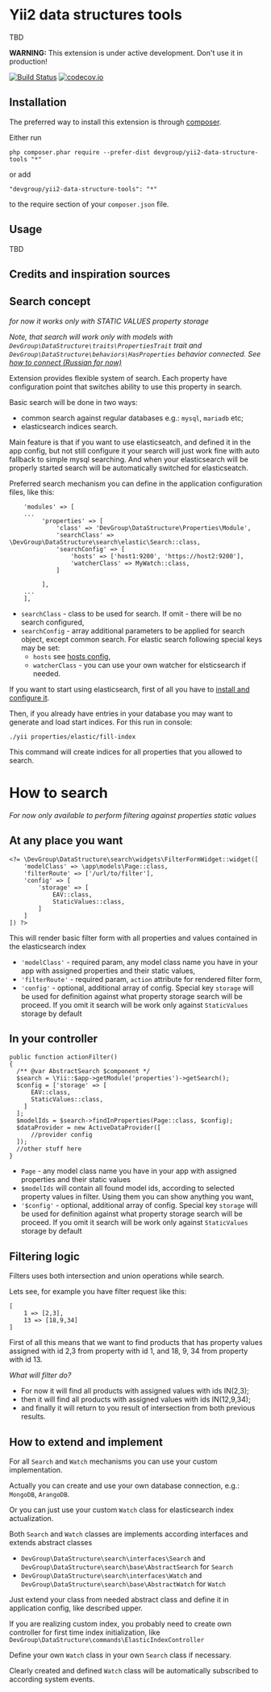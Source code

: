 Yii2 data structures tools
===========================
TBD

**WARNING:** This extension is under active development. Don't use it in production!

[![Build Status](https://travis-ci.org/DevGroup-ru/yii2-data-structure-tools.svg)](https://travis-ci.org/DevGroup-ru/yii2-data-structure-tools)
[![codecov.io](https://codecov.io/github/DevGroup-ru/yii2-data-structure-tools/coverage.svg?branch=master)](https://codecov.io/github/DevGroup-ru/yii2-data-structure-tools?branch=master)

Installation
------------

The preferred way to install this extension is through [composer](http://getcomposer.org/download/).

Either run

```
php composer.phar require --prefer-dist devgroup/yii2-data-structure-tools "*"
```

or add

```
"devgroup/yii2-data-structure-tools": "*"
```

to the require section of your `composer.json` file.


Usage
-----

TBD


Credits and inspiration sources
-------------------------------

Search concept
--------------
*for now it works only with STATIC VALUES property storage*

*Note, that search will work only with models with `DevGroup\DataStructure\traits\PropertiesTrait` trait 
and `DevGroup\DataStructure\behaviors\HasProperties` behavior connected. See [how to connect (Russian for now)](/docs/ru/how-to-use.md)*

Extension provides flexible system of search. Each property have configuration point that switches ability to use this property in search. 

Basic search will be done in two ways:

- common search against regular databases e.g.: `mysql`, `mariadb` etc;
- elasticsearch indices search.

Main feature is that if you want to use elasticseatch, and defined it in the app config,
but not still configure it your search will just work fine with auto fallback to simple mysql searching. And when your 
elasticsearch will be properly started search will be automatically switched for elasticseatch.  

Preferred search mechanism you can define in the application configuration files, like this:
```
    'modules' => [
    ...
         'properties' => [
             'class' => 'DevGroup\DataStructure\Properties\Module',
             'searchClass' => \DevGroup\DataStructure\search\elastic\Search::class,
             'searchConfig' => [
                 'hosts' => ['host1:9200', 'https://host2:9200'],
                 'watcherClass' => MyWatch::class,
             ]
                       
         ],
    ...
    ],
```

- `searchClass` - class to be used for search. If omit - there will be no search configured,
- `searchConfig` - array additional parameters to be applied for search object, except common search.
  For elastic search following special keys may be set:
  - `hosts` see [hosts config](https://www.elastic.co/guide/en/elasticsearch/client/php-api/current/_configuration.html),
  - `watcherClass` - you can use your own watcher for elsticsearch if needed.
  
If you want to start using elasticsearch, first of all you have to  [install and configure it](https://www.elastic.co/guide/en/elasticsearch/reference/current/setup.html).

Then, if you already have entries in your database you may want to generate and load start indices. For this run in console:
```
./yii properties/elastic/fill-index
```
This command will create indices for all properties that you allowed to search.

# How to search
*For now only available to perform filtering against properties static values* 
## At any place you want
```
<?= \DevGroup\DataStructure\search\widgets\FilterFormWidget::widget([
    'modelClass' => \app\models\Page::class,
    'filterRoute' => ['/url/to/filter'],
    'config' => [
        'storage' => [
            EAV::class,
            StaticValues::class,
        ]
    ]
]) ?>
```
This will render basic filter form with all properties and values contained in the elasticsearch index
- `'modelClass'` - required param, any model class name you have in your app with assigned properties and their static values,
- `'filterRoute'` - required param, `action` attribute for rendered filter form,
- `'config'` - optional, additional array of config. Special key `storage` will be used for definition against what property storage
search will be proceed. If you omit it search will be work only against `StaticValues` storage by default 

## In your controller
```
public function actionFilter()
{
  /** @var AbstractSearch $component */
  $search = \Yii::$app->getModule('properties')->getSearch();
  $config = ['storage' => [
      EAV::class,
      StaticValues::class,
    ]
  ];
  $modelIds = $search->findInProperties(Page::class, $config);
  $dataProvider = new ActiveDataProvider([
      //provider config
  ]);
  //other stuff here
}
```
- `Page` - any model class name you have in your app with assigned properties and their static values
- `$modelIds` will contain all found model ids, according to selected property values in filter. Using them you can show anything you want,
- `'$config'` - optional, additional array of config. Special key `storage` will be used for definition against what property storage
search will be proceed. If you omit it search will be work only against `StaticValues` storage by default 

## Filtering logic

Filters uses both intersection and union operations while search.

Lets see, for example you have filter request like this:
```
[
    1 => [2,3],
    13 => [18,9,34]
]
```
First of all this means that we want to find products that has property values assigned with id 2,3 from property with id 1, 
and 18, 9, 34 from property with id 13.

*What will filter do?*
- For now it will find all products with assigned values with ids IN(2,3);
- then it will find all products with assigned values with ids IN(12,9,34);
- and finally it will return to you result of intersection from both previous results.

## How to extend and implement
For all `Search` and `Watch` mechanisms you can use your custom implementation.

Actually you can create and use your own database connection, e.g.: `MongoDB`, `ArangoDB`. 

Or you can just use your custom `Watch` class for elasticsearch index actualization.

Both `Search` and `Watch` classes are implements according interfaces and extends abstract classes
- `DevGroup\DataStructure\search\interfaces\Search` and `DevGroup\DataStructure\search\base\AbstractSearch` for `Search`
- `DevGroup\DataStructure\search\interfaces\Watch` and `DevGroup\DataStructure\search\base\AbstractWatch` for `Watch`

Just extend your class from needed abstract class and define it in application config, like described upper.

If you are realizing custom index, you probably need to create own controller for first time index initialization, like 
`DevGroup\DataStructure\commands\ElasticIndexController`

Define your own `Watch` class in your own `Search` class if necessary.

Clearly created and defined `Watch` class will be automatically subscribed to according system events. 

